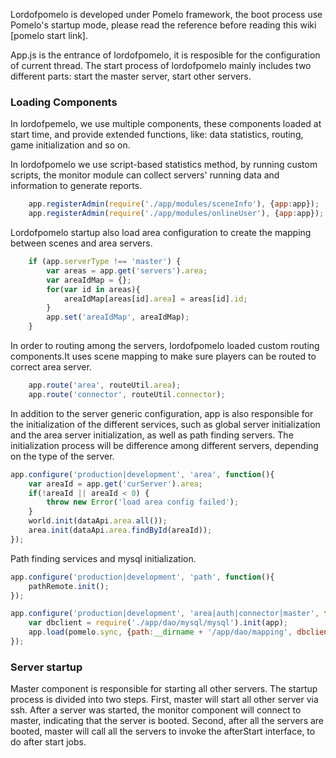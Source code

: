 Lordofpomelo is developed under Pomelo framework, the boot process use Pomelo's startup mode,  please read the reference before reading this wiki [pomelo start link].

App.js is the entrance of lordofpomelo, it is resposible for the configuration of current thread. The start process of lordofpomelo mainly includes two different parts: start the master server, start other servers.

###  Loading Components
In lordofpemelo, we use multiple components, these components loaded at start time, and provide extended functions, like: data statistics, routing, game initialization and so on.

In lordofpomelo we use script-based statistics method, by running custom scripts, the monitor module can collect servers' running data and information to generate reports.

``` javascript
	app.registerAdmin(require('./app/modules/sceneInfo'), {app:app});
	app.registerAdmin(require('./app/modules/onlineUser'), {app:app});
```

Lordofpomelo startup also load area configuration to create the mapping between scenes and area servers.

``` javascript
	if (app.serverType !== 'master') {
		var areas = app.get('servers').area;
		var areaIdMap = {};
		for(var id in areas){
			areaIdMap[areas[id].area] = areas[id].id;
		}
		app.set('areaIdMap', areaIdMap);
	}
```

In order to routing among the servers, lordofpomelo loaded custom routing components.It uses scene mapping to make sure players can be routed to correct area server.

``` javascript
	app.route('area', routeUtil.area);
	app.route('connector', routeUtil.connector);
```

In addition to the server generic configuration, app is also responsible for the initialization of the different services, such as global server initialization and the area server initialization, as well as path finding servers. The initialization process will be difference among different servers, depending on the type of the server.

``` javascript
app.configure('production|development', 'area', function(){
	var areaId = app.get('curServer').area;
	if(!areaId || areaId < 0) {
		throw new Error('load area config failed');
	}
	world.init(dataApi.area.all());
	area.init(dataApi.area.findById(areaId));
});
```

Path finding services and mysql initialization.

``` javascript
app.configure('production|development', 'path', function(){
	pathRemote.init();
});

app.configure('production|development', 'area|auth|connector|master', function() {
	var dbclient = require('./app/dao/mysql/mysql').init(app);
	app.load(pomelo.sync, {path:__dirname + '/app/dao/mapping', dbclient: dbclient});
});
```

### Server startup

Master component is responsible for starting all other servers. The startup process is divided into two steps. First, master will start all other server via ssh. After a server was started, the monitor component will connect to master, indicating that the server is booted. Second, after all the servers are booted, master will call all the servers to invoke the afterStart interface, to do after start jobs.